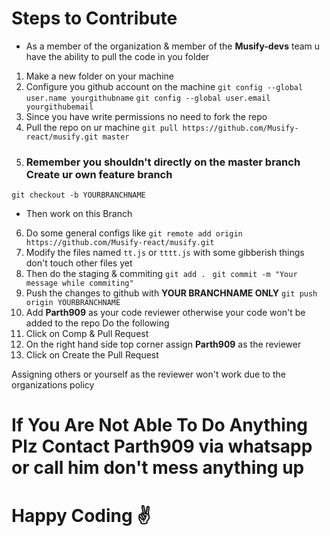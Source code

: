 # Steps to Contribute

- As a member of the organization & member of the **Musify-devs** team u have the ability to pull the code in you folder

1. Make a new folder on your machine
2. Configure you github account on the machine 
`git config --global user.name yourgithubname`
`git config --global user.email yourgithubemail`
3. Since you have write permissions no need to fork the repo
4. Pull the repo on ur machine
`git pull https://github.com/Musify-react/musify.git master `
5. ### Remember you shouldn't directly on the master branch Create ur own feature branch
`git checkout -b YOURBRANCHNAME`
- Then work on this Branch 
6. Do some general configs like
`git remote add origin https://github.com/Musify-react/musify.git`
7. Modify the files named `tt.js` or `tttt.js` with some gibberish things don't touch other files yet
8. Then do the staging & commiting
`git add . `
`git commit -m "Your message while commiting"`
9. Push the changes to github with **YOUR BRANCHNAME ONLY**
`git push origin YOURBRANCHNAME`
10. Add **Parth909** as your code reviewer otherwise your code won't be added to the repo
Do the following
  1. Click on Comp & Pull Request
  2. On the right hand side top corner assign **Parth909** as the reviewer
  3. Click on Create the Pull Request

Assigning others or yourself as the reviewer won't work due to the organizations policy

# If You Are Not Able To Do Anything Plz Contact Parth909 via whatsapp or call him don't mess anything up

# Happy Coding :v: